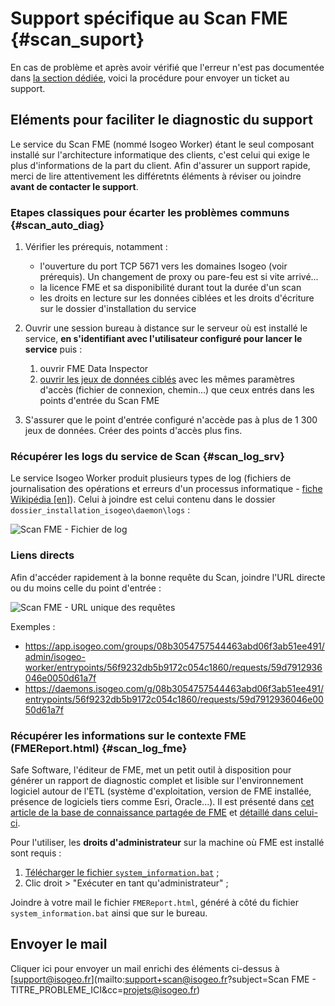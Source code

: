 # Support spécifique au Scan FME {#scan_suport}

En cas de problème et après avoir vérifié que l&apos;erreur n&apos;est pas documentée dans [la section dédiée](faq.html), voici la procédure pour envoyer un ticket au support.

## Eléments pour faciliter le diagnostic du support

Le service du Scan FME (nommé Isogeo Worker) étant le seul composant installé sur l&apos;architecture informatique des clients, c&apos;est celui qui exige le plus d&apos;informations de la part du client. Afin d&apos;assurer un support rapide, merci de lire attentivement les différetnts éléments à réviser ou joindre **avant de contacter le support**.

### Etapes classiques pour écarter les problèmes communs {#scan_auto_diag}

1. Vérifier les prérequis, notamment :

    * l&apos;ouverture du port TCP 5671 vers les domaines Isogeo (voir prérequis). Un changement de proxy ou pare-feu est si vite arrivé...
    * la licence FME et sa disponibilité durant tout la durée d&apos;un scan
    * les droits en lecture sur les données ciblées et les droits d&apos;écriture sur le dossier d&apos;installation du service

2. Ouvrir une session bureau à distance sur le serveur où est installé le service, **en s&apos;identifiant avec l&apos;utilisateur configuré pour lancer le service** puis :

    1. ouvrir FME Data Inspector
    2. [ouvrir les jeux de données ciblés](https://desktopmanualbasic.safe.com/DesktopBasic1Basics/1.13.ViewingData.html) avec les mêmes paramètres d&apos;accès (fichier de connexion, chemin...) que ceux entrés dans les points d&apos;entrée du Scan FME

3. S&apos;assurer que le point d&apos;entrée configuré n&apos;accède pas à plus de 1 300 jeux de données. Créer des points d&apos;accès plus fins.

### Récupérer les logs du service de Scan {#scan_log_srv}

Le service Isogeo Worker produit plusieurs types de log (fichiers de journalisation des opérations et erreurs d&apos;un processus informatique - [fiche Wikipédia [en]](https://en.wikipedia.org/wiki/Log_file)). Celui à joindre est celui contenu dans le dossier `dossier_installation_isogeo\daemon\logs` :

![Scan FME - Fichier de log](/assets/scanFME_install_log_file.png "Fichier log du service Isogeo Worker (Scan FME)")

### Liens directs

Afin d&apos;accéder rapidement à la bonne requête du Scan, joindre l&apos;URL directe ou du moins celle du point d&apos;entrée :

![Scan FME - URL unique des requêtes](/assets/scanFME_request_url.png "Récupérer l&apos;URL directe d&apos;une requête du Scan")

Exemples :

* <https://app.isogeo.com/groups/08b3054757544463abd06f3ab51ee491/admin/isogeo-worker/entrypoints/56f9232db5b9172c054c1860/requests/59d7912936046e0050d61a7f>
* <https://daemons.isogeo.com/g/08b3054757544463abd06f3ab51ee491/entrypoints/56f9232db5b9172c054c1860/requests/59d7912936046e0050d61a7f>

### Récupérer les informations sur le contexte FME (FMEReport.html) {#scan_log_fme}

Safe Software, l&apos;éditeur de FME, met un petit outil à disposition pour générer un rapport de diagnostic complet et lisible sur l&apos;environnement logiciel autour de l&apos;ETL (système d&apos;exploitation, version de FME installée, présence de logiciels tiers comme Esri, Oracle...). Il est présenté dans [cet article de la base de connaissance partagée de FME](https://knowledge.safe.com/articles/714/general-troubleshooting-gathering-system-informati.html) et [détaillé dans celui-ci](https://knowledge.safe.com/articles/692/a-guide-to-interpreting-the-system-information-bat.html).

Pour l&apos;utiliser, les **droits d&apos;administrateur** sur la machine où FME est installé sont requis :

1. [Télécharger le fichier `system_information.bat`](https://cdn.rawgit.com/safesoftware/system-information-batch/master/system_information.bat) ;
2. Clic droit > "Exécuter en tant qu&apos;administrateur" ;

Joindre à votre mail le fichier `FMEReport.html`, généré à côté du fichier `system_information.bat` ainsi que sur le bureau.

## Envoyer le mail

Cliquer ici pour envoyer un mail enrichi des éléments ci-dessus à [support@isogeo.fr](mailto:support+scan@isogeo.fr?subject=Scan FME - TITRE_PROBLEME_ICI&cc=projets@isogeo.fr)
